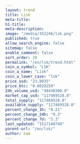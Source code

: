 ```yaml
---
layout: trend
title: Lisk
meta-title: 
h1-title: 
meta-description: 
image: "/media/352246/lsk.png"
published: true
allow_search_engine: false
sitemap: false
enable_comment: false
sort_order: 20
permalink: "/en/lsk/trend.html"
coin_a_symbol: "LSK"
coin_a_name: "Lisk"
coin_a_lower_case: "lsk"
price_usd: "23.8035"
price_btc: "0.0020259"
24h_volume_usd: "48430300.0"
market_cap_usd: "117469528.0"
total_supply: "117469528.0"
available_supply: "117469528.0"
percent_change_1h: "0.21"
percent_change_24h: "9.3"
percent_change_7d: "3.3"
last_updated: "1517140749"
parent-url: "/en/lsk/"
author: Sam
---
```


